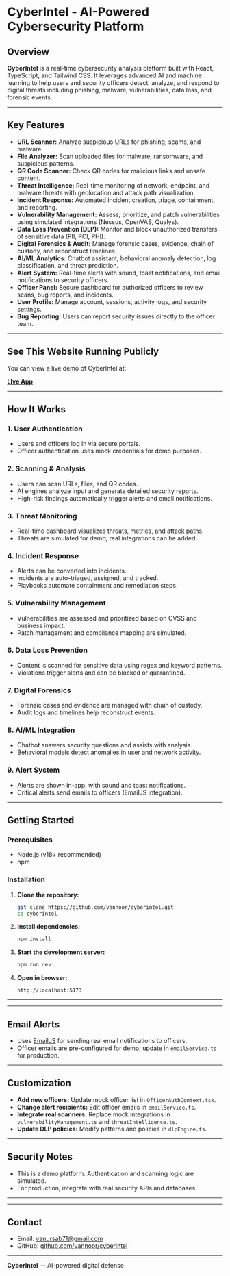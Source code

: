 # CyberIntel - AI-Powered Cybersecurity Platform

## Overview

**CyberIntel** is a real-time cybersecurity analysis platform built with React, TypeScript, and Tailwind CSS. It leverages advanced AI and machine learning to help users and security officers detect, analyze, and respond to digital threats including phishing, malware, vulnerabilities, data loss, and forensic events.

---

## Key Features

- **URL Scanner:** Analyze suspicious URLs for phishing, scams, and malware.
- **File Analyzer:** Scan uploaded files for malware, ransomware, and suspicious patterns.
- **QR Code Scanner:** Check QR codes for malicious links and unsafe content.
- **Threat Intelligence:** Real-time monitoring of network, endpoint, and malware threats with geolocation and attack path visualization.
- **Incident Response:** Automated incident creation, triage, containment, and reporting.
- **Vulnerability Management:** Assess, prioritize, and patch vulnerabilities using simulated integrations (Nessus, OpenVAS, Qualys).
- **Data Loss Prevention (DLP):** Monitor and block unauthorized transfers of sensitive data (PII, PCI, PHI).
- **Digital Forensics & Audit:** Manage forensic cases, evidence, chain of custody, and reconstruct timelines.
- **AI/ML Analytics:** Chatbot assistant, behavioral anomaly detection, log classification, and threat prediction.
- **Alert System:** Real-time alerts with sound, toast notifications, and email notifications to security officers.
- **Officer Panel:** Secure dashboard for authorized officers to review scans, bug reports, and incidents.
- **User Profile:** Manage account, sessions, activity logs, and security settings.
- **Bug Reporting:** Users can report security issues directly to the officer team.

---

## See This Website Running Publicly

You can view a live demo of CyberIntel at:

**[LIve App](https://cyberintela.netlify.app/)**

---

## How It Works

### 1. **User Authentication**
- Users and officers log in via secure portals.
- Officer authentication uses mock credentials for demo purposes.

### 2. **Scanning & Analysis**
- Users can scan URLs, files, and QR codes.
- AI engines analyze input and generate detailed security reports.
- High-risk findings automatically trigger alerts and email notifications.

### 3. **Threat Monitoring**
- Real-time dashboard visualizes threats, metrics, and attack paths.
- Threats are simulated for demo; real integrations can be added.

### 4. **Incident Response**
- Alerts can be converted into incidents.
- Incidents are auto-triaged, assigned, and tracked.
- Playbooks automate containment and remediation steps.

### 5. **Vulnerability Management**
- Vulnerabilities are assessed and prioritized based on CVSS and business impact.
- Patch management and compliance mapping are simulated.

### 6. **Data Loss Prevention**
- Content is scanned for sensitive data using regex and keyword patterns.
- Violations trigger alerts and can be blocked or quarantined.

### 7. **Digital Forensics**
- Forensic cases and evidence are managed with chain of custody.
- Audit logs and timelines help reconstruct events.

### 8. **AI/ML Integration**
- Chatbot answers security questions and assists with analysis.
- Behavioral models detect anomalies in user and network activity.

### 9. **Alert System**
- Alerts are shown in-app, with sound and toast notifications.
- Critical alerts send emails to officers (EmailJS integration).

---

## Getting Started

### Prerequisites

- Node.js (v18+ recommended)
- npm

### Installation

1. **Clone the repository:**
   ```sh
   git clone https://github.com/vannoor/cyberintel.git
   cd cyberintel
   ```

2. **Install dependencies:**
   ```sh
   npm install
   ```

3. **Start the development server:**
   ```sh
   npm run dev
   ```

4. **Open in browser:**
   ```
   http://localhost:5173
   ```

---



---

## Email Alerts

- Uses [EmailJS](https://www.emailjs.com/) for sending real email notifications to officers.
- Officer emails are pre-configured for demo; update in `emailService.ts` for production.

---

## Customization

- **Add new officers:** Update mock officer list in `OfficerAuthContext.tsx`.
- **Change alert recipients:** Edit officer emails in `emailService.ts`.
- **Integrate real scanners:** Replace mock integrations in `vulnerabilityManagement.ts` and `threatIntelligence.ts`.
- **Update DLP policies:** Modify patterns and policies in `dlpEngine.ts`.

---

## Security Notes

- This is a demo platform. Authentication and scanning logic are simulated.
- For production, integrate with real security APIs and databases.

---


---

## Contact

- Email: vanursab71@gmail.com
- GitHub: [github.com/vannoor/cyberintel](https://github.com/vannoorsab)

---

**CyberIntel** — AI-powered digital defense